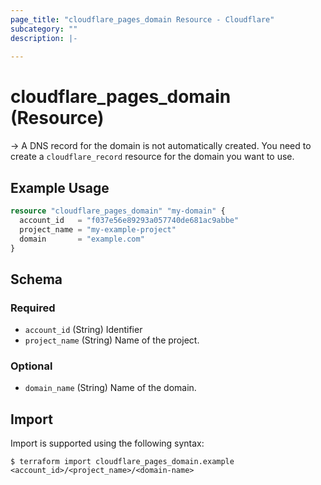 ```yaml
---
page_title: "cloudflare_pages_domain Resource - Cloudflare"
subcategory: ""
description: |-
  
---
```


# cloudflare_pages_domain (Resource)



-> A DNS record for the domain is not automatically created. You need to create
   a `cloudflare_record` resource for the domain you want to use.

## Example Usage

```terraform
resource "cloudflare_pages_domain" "my-domain" {
  account_id   = "f037e56e89293a057740de681ac9abbe"
  project_name = "my-example-project"
  domain       = "example.com"
}
```
<!-- schema generated by tfplugindocs -->
## Schema

### Required

- `account_id` (String) Identifier
- `project_name` (String) Name of the project.

### Optional

- `domain_name` (String) Name of the domain.

## Import

Import is supported using the following syntax:

```shell
$ terraform import cloudflare_pages_domain.example <account_id>/<project_name>/<domain-name>
```

